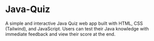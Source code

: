 # Java-Quiz
A simple and interactive Java Quiz web app built with HTML, CSS (Tailwind), and JavaScript. Users can test their Java knowledge with immediate feedback and view their score at the end.
